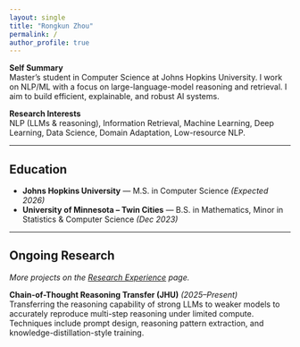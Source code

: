 ```yaml
---
layout: single
title: "Rongkun Zhou"
permalink: /
author_profile: true
---
```


<!-- ===== Self Summary ===== -->
**Self Summary**  
Master’s student in Computer Science at Johns Hopkins University. I work on NLP/ML with a focus on large-language-model reasoning and retrieval. I aim to build efficient, explainable, and robust AI systems.

<!-- ===== Research Interests ===== -->
**Research Interests**  
NLP (LLMs & reasoning), Information Retrieval, Machine Learning, Deep Learning, Data Science, Domain Adaptation, Low-resource NLP.

---

## Education
- **Johns Hopkins University** — M.S. in Computer Science *(Expected 2026)*  
- **University of Minnesota – Twin Cities** — B.S. in Mathematics, Minor in Statistics & Computer Science *(Dec 2023)*

---

## Ongoing Research <a id="ongoing"></a>
<em>More projects on the <a href="/research-experience/">Research Experience</a> page.</em>

**Chain-of-Thought Reasoning Transfer (JHU)** *(2025–Present)*  
Transferring the reasoning capability of strong LLMs to weaker models to accurately reproduce multi-step reasoning under limited compute. Techniques include prompt design, reasoning pattern extraction, and knowledge-distillation-style training.  


